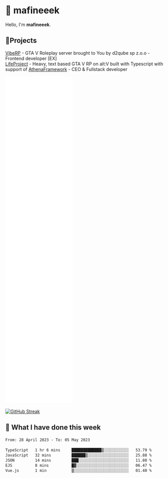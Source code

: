 # 👋 mafineeek
Hello, I'm **mafineeek**.

## 📝Projects

[VibeRP](https://v-rp.pl) - GTA V Roleplay server brought to You by d2qube sp z.o.o - Frontend developer [EX]
<br>
[LifeProject](https://github.com/LifeProject-Roleplay/) - Heavy, text based GTA V RP on alt:V built with Typescript with support of [AthenaFramework](https://github.com/Athena-Roleplay-Framework/) - CEO & Fullstack developer

![](./github-metrics.svg)

[![GitHub Streak](https://streak-stats.demolab.com/?user=mafineeek)](https://git.io/streak-stats)

## 📰 What I have done this week
<!--START_SECTION:waka-->

```text
From: 28 April 2023 - To: 05 May 2023

TypeScript   1 hr 6 mins     █████████████▒░░░░░░░░░░░   53.79 %
JavaScript   32 mins         ██████▒░░░░░░░░░░░░░░░░░░   25.88 %
JSON         14 mins         ███░░░░░░░░░░░░░░░░░░░░░░   11.80 %
EJS          8 mins          █▓░░░░░░░░░░░░░░░░░░░░░░░   06.47 %
Vue.js       1 min           ▒░░░░░░░░░░░░░░░░░░░░░░░░   01.40 %
```

<!--END_SECTION:waka-->
